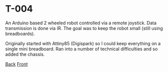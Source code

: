 # T-004 

An Arduino based 2 wheeled robot controlled via a remote joystick. Data transmission
is done via IR. The goal was to keep the robot small (still using breadboards).

Originally started with Attiny85 (Digispark) so I could keep everything on a single mini breadboard.
Ran into a number of technical difficulties and so added the chassis.

[Back](https://raw.githubusercontent.com/rpakdel/arduino-t004/master/1.jpeg)
[Front](https://raw.githubusercontent.com/rpakdel/arduino-t004/master/2.jpeg)
